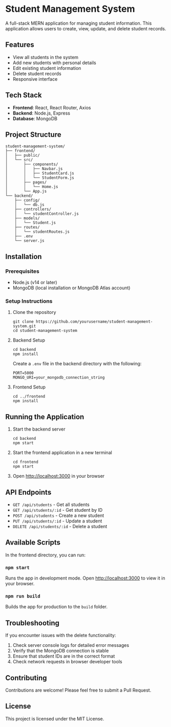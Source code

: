 # Student Management System

A full-stack MERN application for managing student information. This application allows users to create, view, update, and delete student records.

## Features

- View all students in the system
- Add new students with personal details
- Edit existing student information
- Delete student records
- Responsive interface

## Tech Stack

- **Frontend**: React, React Router, Axios
- **Backend**: Node.js, Express
- **Database**: MongoDB

## Project Structure

```
student-management-system/
├── frontend/
│   ├── public/
│   └── src/
│       ├── components/
│       │   ├── Navbar.js
│       │   ├── StudentCard.js
│       │   └── StudentForm.js
│       ├── pages/
│       │   └── Home.js
│       └── App.js
└── backend/
    ├── config/
    │   └── db.js
    ├── controllers/
    │   └── studentController.js
    ├── models/
    │   └── Student.js
    ├── routes/
    │   └── studentRoutes.js
    ├── .env
    └── server.js
```

## Installation

### Prerequisites

- Node.js (v14 or later)
- MongoDB (local installation or MongoDB Atlas account)

### Setup Instructions

1. Clone the repository
   ```
   git clone https://github.com/yourusername/student-management-system.git
   cd student-management-system
   ```

2. Backend Setup
   ```
   cd backend
   npm install
   ```
   
   Create a `.env` file in the backend directory with the following:
   ```
   PORT=5000
   MONGO_URI=your_mongodb_connection_string
   ```

3. Frontend Setup
   ```
   cd ../frontend
   npm install
   ```

## Running the Application

1. Start the backend server
   ```
   cd backend
   npm start
   ```

2. Start the frontend application in a new terminal
   ```
   cd frontend
   npm start
   ```

3. Open [http://localhost:3000](http://localhost:3000) in your browser

## API Endpoints

- `GET /api/students` - Get all students
- `GET /api/students/:id` - Get student by ID
- `POST /api/students` - Create a new student
- `PUT /api/students/:id` - Update a student
- `DELETE /api/students/:id` - Delete a student

## Available Scripts

In the frontend directory, you can run:

### `npm start`

Runs the app in development mode. Open [http://localhost:3000](http://localhost:3000) to view it in your browser.

### `npm run build`

Builds the app for production to the `build` folder.

## Troubleshooting

If you encounter issues with the delete functionality:
1. Check server console logs for detailed error messages
2. Verify that the MongoDB connection is stable
3. Ensure that student IDs are in the correct format
4. Check network requests in browser developer tools

## Contributing

Contributions are welcome! Please feel free to submit a Pull Request.

## License

This project is licensed under the MIT License.